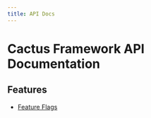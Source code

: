 ```yaml
---
title: API Docs
---
```


# Cactus Framework API Documentation

## Features

- [Feature Flags](/framework/api/feature-flags/)
